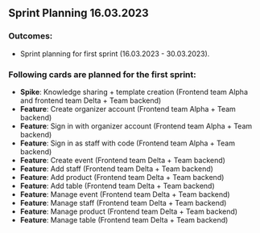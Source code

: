 ## Sprint Planning 16.03.2023

### Outcomes:

- Sprint planning for first sprint (16.03.2023 - 30.03.2023).


### Following cards are planned for the first sprint:

- **Spike**: Knowledge sharing + template creation (Frontend team Alpha and frontend team Delta + Team backend)
- **Feature**: Create organizer account (Frontend team Alpha + Team backend)
- **Feature**: Sign in with organizer account (Frontend team Alpha + Team backend)
- **Feature**: Sign in as staff with code (Frontend team Alpha + Team backend)
- **Feature**: Create event (Frontend team Delta + Team backend)
- **Feature**: Add staff (Frontend team Delta + Team backend)
- **Feature**: Add product (Frontend team Delta + Team backend)
- **Feature**: Add table (Frontend team Delta + Team backend)
- **Feature**: Manage event (Frontend team Delta + Team backend)
- **Feature**: Manage staff (Frontend team Delta + Team backend)
- **Feature**: Manage product (Frontend team Delta + Team backend)
- **Feature**: Manage table (Frontend team Delta + Team backend)
